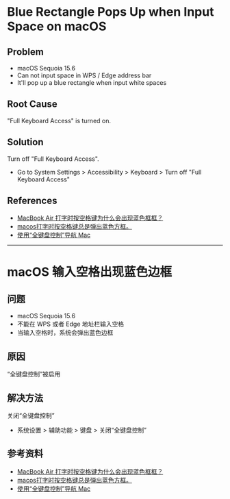 # Blue Rectangle Pops Up when Input Space on macOS

## Problem
* macOS Sequoia 15.6
* Can not input space in WPS / Edge address bar
* It'll pop up a blue rectangle when input white spaces

## Root Cause
"Full Keyboard Access" is turned on.

## Solution
Turn off "Full Keyboard Access".

* Go to System Settings > Accessibility > Keyboard > Turn off "Full Keyboard Access"

## References
* [MacBook Air 打字时按空格键为什么会出现蓝色框框？](https://juejin.cn/post/7384109433733824531)
* [macos打字时按空格键总是弹出蓝色方框。](https://discussionschinese.apple.com/thread/253304390?answerId=256488336322)
* [使用“全键盘控制”导航 Mac](https://support.apple.com/zh-cn/guide/mac-help/mchlc06d1059/mac)

------------------

# macOS 输入空格出现蓝色边框

## 问题
* macOS Sequoia 15.6
* 不能在 WPS 或者 Edge 地址栏输入空格
* 当输入空格时，系统会弹出蓝色边框

## 原因
“全键盘控制”被启用

## 解决方法
关闭“全键盘控制”

* 系统设置 > 辅助功能 > 键盘 > 关闭“全键盘控制”

## 参考资料
* [MacBook Air 打字时按空格键为什么会出现蓝色框框？](https://juejin.cn/post/7384109433733824531)
* [macos打字时按空格键总是弹出蓝色方框。](https://discussionschinese.apple.com/thread/253304390?answerId=256488336322)
* [使用“全键盘控制”导航 Mac](https://support.apple.com/zh-cn/guide/mac-help/mchlc06d1059/mac)
